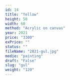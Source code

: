```yaml
---
id: 14
title: "Yellow"
height: 50
width: 60
method: "Acrylic on canvas"
year: 2021
price: "3300"
exPrice: ""
status: ""
fileName: "2021-gul.jpg"
medie: "painting"
draft: "False"
slug: "gul"
weight: "120"
---
```


